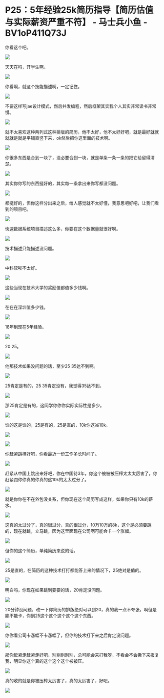# P25：5年经验25k简历指导【简历估值与实际薪资严重不符】 - 马士兵小鱼 - BV1oP411Q73J

你看这个吧。

![](img/1a68644e882cd054169cc028d1a2e033_1.png)

天天在吗，开学生啊。

![](img/1a68644e882cd054169cc028d1a2e033_3.png)

你看啊，就这个技能描述啊，一定记住。

![](img/1a68644e882cd054169cc028d1a2e033_5.png)

不要这样写jae设计模式，然后并发编程，然后框架其实我个人其实非常读书非常慢。

![](img/1a68644e882cd054169cc028d1a2e033_7.png)

就不太喜欢这种两列式这种排版的简历，他不太好，他不太好好吧，就是最好就就就就是就是平铺直竖下来，ok然后把你这里面的技术啊。



![](img/1a68644e882cd054169cc028d1a2e033_9.png)

你很多东西是合到一块了，没必要合到一块，就是单条一条一条的把它给留得清楚。

![](img/1a68644e882cd054169cc028d1a2e033_11.png)

其实你你写的东西挺好的，其实每一条拿出来你写都没问题。

![](img/1a68644e882cd054169cc028d1a2e033_13.png)

都挺好的，但你这样分出来之后，给人感觉就不太好懂，我意思吧好吧，让我们看到的项目吧。

![](img/1a68644e882cd054169cc028d1a2e033_15.png)

快速数据系统项目描述这么多，你要在这个数据量就很好啊。

![](img/1a68644e882cd054169cc028d1a2e033_17.png)

技术描述只能描述没问题。

![](img/1a68644e882cd054169cc028d1a2e033_19.png)

中科软唉不太好。

![](img/1a68644e882cd054169cc028d1a2e033_21.png)

这些当现在技术大学的奖励值都值多少钱啊。

![](img/1a68644e882cd054169cc028d1a2e033_23.png)

在在在深圳值多少钱。

![](img/1a68644e882cd054169cc028d1a2e033_25.png)

18年到现在5年经验。

![](img/1a68644e882cd054169cc028d1a2e033_27.png)

20 25。

![](img/1a68644e882cd054169cc028d1a2e033_29.png)

他那技术如果没问题的话，至少25 35达不到啊。

![](img/1a68644e882cd054169cc028d1a2e033_31.png)

25肯定是有的，25 35肯定没有，我觉得35达不到。

![](img/1a68644e882cd054169cc028d1a2e033_33.png)

那25肯定是有的，这同学你你你实际实际性是多少。

![](img/1a68644e882cd054169cc028d1a2e033_35.png)

谁的这是谁的，25是有的，25是直的，10k你这减10k。

![](img/1a68644e882cd054169cc028d1a2e033_37.png)

![](img/1a68644e882cd054169cc028d1a2e033_38.png)

你赶紧跳槽好吧，你看最近一份工作多长时间了。

![](img/1a68644e882cd054169cc028d1a2e033_40.png)

赶紧从中国上跳出来好吧，你在中国待3年，你这个被被被压榨太太太厉害了，你赶紧跑你你真的你真的这10k的太太过分了。



![](img/1a68644e882cd054169cc028d1a2e033_42.png)

就是你你在不在外包没关系，但你现在这个简历写成这样，如果你只有10k的薪水。

![](img/1a68644e882cd054169cc028d1a2e033_44.png)

这真的太过分了，真的很过分，真的很过分，10万10万的8k，这个是必须要跳的，现在就跳，立马跳，因为这里面现在公司啊可能会卡一个涨幅。



![](img/1a68644e882cd054169cc028d1a2e033_46.png)

但你的这个简历，单纯简历来说的话。

![](img/1a68644e882cd054169cc028d1a2e033_48.png)

25是直的，在简历的这种技术打打都能答上来的情况下，25绝对是值的。

![](img/1a68644e882cd054169cc028d1a2e033_50.png)

明白吗，你现在如果跳到要要的话，20肯定没问题。

![](img/1a68644e882cd054169cc028d1a2e033_52.png)

20分钟没问题，改一下你简历的排版绝对可以到20，真的我一点不夸张，啊但是能不能卡，你到25这个这个这个这个这个东西。



![](img/1a68644e882cd054169cc028d1a2e033_54.png)

你你看公司卡涨幅不卡涨幅了，但你的技术打下来之后肯定没问题。

![](img/1a68644e882cd054169cc028d1a2e033_56.png)

那你赶紧走赶紧走好吧，别别别别别，总可能会来打我呀，不看会不会撕下来报复我，明显你这个真的这个这个这个被被压。



![](img/1a68644e882cd054169cc028d1a2e033_58.png)

真的收的就是你被压榨太厉害了，真的太厉害了，好吧。

![](img/1a68644e882cd054169cc028d1a2e033_60.png)